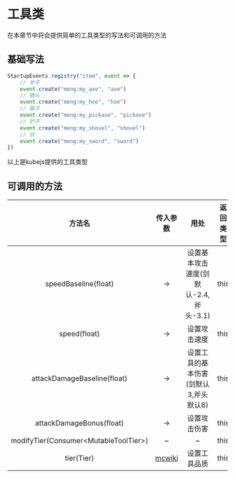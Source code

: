 # 工具类
在本章节中将会提供简单的工具类型的写法和可调用的方法

## 基础写法
```js
StartupEvents.registry("item", event => {
    // 斧子
    event.create("meng:my_axe", "axe")
    // 锄头
    event.create("meng:my_hoe", "hoe")
    // 镐子
    event.create("meng:my_pickaxe", "pickaxe")
    // 铲子
    event.create("meng:my_shovel", "shovel")
    // 剑
    event.create("meng:my_sword", "sword")
})
```
以上是kubejs提供的工具类型

## 可调用的方法
|                 方法名                 |                         传入参数                         |                 用处                  | 返回类型 |
| :------------------------------------: | :------------------------------------------------------: | :-----------------------------------: | :------: |
|          speedBaseline(float)          |                            ->                            | 设置基本攻击速度(剑默认-2.4,斧头-3.1) |   this   |
|              speed(float)              |                            ->                            |             设置攻击速度              |   this   |
|      attackDamageBaseline(float)       |                            ->                            | 设置工具的基本伤害(剑默认3,斧头默认6) |   this   |
|        attackDamageBonus(float)        |                            ->                            |             设置攻击伤害              |   this   |
| modifyTier(Consumer\<MutableToolTier>) |                            ~                             |                   ~                   |   this   |
|               tier(Tier)               | [mcwiki](https://zh.minecraft.wiki/w/%E5%93%81%E8%B4%A8) |             设置工具品质              |   this   |